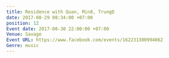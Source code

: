 ```yaml
---
title: Residence with Quan, Min8, TrungD
date: 2017-08-29 08:34:00 +07:00
position: 12
Event date: 2017-08-30 22:00:00 +07:00
Venue: Savage
Event URL: https://www.facebook.com/events/162231300994862
Genre: music
---
```


